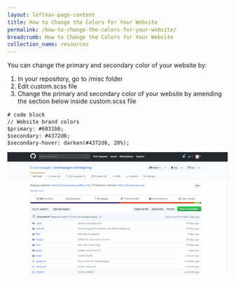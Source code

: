 ```yaml
---
layout: leftnav-page-content
title: How to Change the Colors for Your Website
permalink: /how-to-change-the-colors-for-your-website/
breadcrumb: How to Change the Colors for Your Website
collection_name: resources
---
```


You can change the primary and secondary color of your website by:
1. In your repository, go to /misc folder
2. Edit custom.scss file
3. Change the primary and secondary color of your website by amending the section below inside custom.scss file

```
# code block
// Website brand colors
$primary: #6031b6;
$secondary: #4372d6;
$secondary-hover: darken(#4372d6, 20%);
```

![How to Change the Colors for Your Website](/images/resources/website-color-change.gif)
